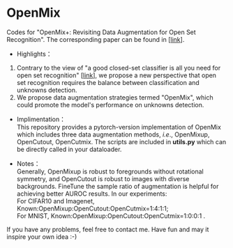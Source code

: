 # OpenMix
Codes for "OpenMix+: Revisiting Data Augmentation for Open Set Recognition". The corresponding paper can be found in \[[link](https://ieeexplore.ieee.org/abstract/document/10106029)\]. <br>
* Highlights：<br>
1. Contrary to the view of "a good closed-set classifier is all you need for open set recognition" \[[link](https://arxiv.org/abs/2110.06207)\], we propose a new perspective that open set recognition requires the balance between classification and unknowns detection.
2. We propose data augmentation strategies termed "OpenMix", which could promote the model's performance on unknowns detection.
* Implimentation：<br>
This repository provides a pytorch-version implementation of OpenMix which includes three data augmentation methods, _i.e_., OpenMixup, OpenCutout, OpenCutmix. The scripts are included in **utils.py** which can be directly called in your dataloader.

* Notes：<br>
Generally, OpenMixup is robust to foregrounds without rotational symmetry, and OpenCutout is robust to images with diverse backgrounds. FineTune the sample ratio of augmentation is helpful for achieving better AUROC results. In our experiments:<br>  For CIFAR10 and Imagenet, Known:OpenMixup:OpenCutout:OpenCutmix=1:4:1:1;<br>   For MNIST, Known:OpenMixup:OpenCutout:OpenCutmix=1:0:0:1 .<br>

If you have any problems, feel free to contact me. Have fun and may it inspire your own idea :-)
